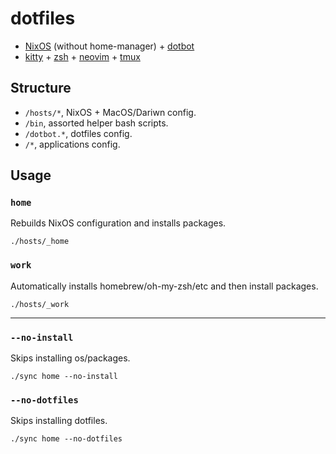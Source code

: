 # dotfiles

- [NixOS](https://nixos.org/) (without home-manager) +
  [dotbot](https://github.com/anishathalye/dotbot)
- [kitty](https://sw.kovidgoyal.net/kitty/) + [zsh](https://www.zsh.org/) +
  [neovim](https://neovim.io/) + [tmux](https://github.com/tmux/tmux)

## Structure

- `/hosts/*`, NixOS + MacOS/Dariwn config.
- `/bin`, assorted helper bash scripts.
- `/dotbot.*`, dotfiles config.
- `/*`, applications config.

## Usage

### `home`

Rebuilds NixOS configuration and installs packages.

```
./hosts/_home
```

### `work`

Automatically installs homebrew/oh-my-zsh/etc and then install packages.

```
./hosts/_work
```

---

### `--no-install`

Skips installing os/packages.

```
./sync home --no-install
```

### `--no-dotfiles`

Skips installing dotfiles.

```
./sync home --no-dotfiles
```
